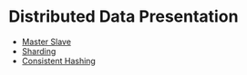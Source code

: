 Distributed Data Presentation
=============================

  * [Master Slave](http://vanstee.me/distributed-data/master-slave.html)
  * [Sharding](http://vanstee.me/distributed-data/sharding.html)
  * [Consistent Hashing](http://vanstee.me/distributed-data/consistent-hashing.html)
